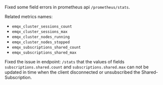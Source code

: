 Fixed some field errors in prometheus api `/prometheus/stats`.

Related metrics names:
- `emqx_cluster_sessions_count`
- `emqx_cluster_sessions_max`
- `emqx_cluster_nodes_running`
- `emqx_cluster_nodes_stopped`
- `emqx_subscriptions_shared_count`
- `emqx_subscriptions_shared_max`

Fixed the issue in endpoint: `/stats` that the values of fields `subscriptions.shared.count` and `subscriptions.shared.max`
can not be updated in time when the client disconnected or unsubscribed the Shared-Subscription.
